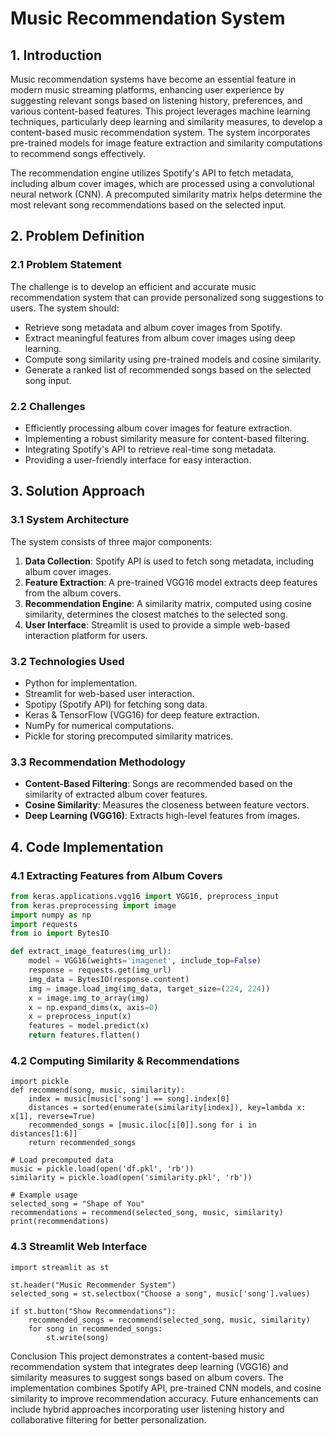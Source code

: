 # Music Recommendation System

## 1. Introduction

Music recommendation systems have become an essential feature in modern music streaming platforms, enhancing user experience by suggesting relevant songs based on listening history, preferences, and various content-based features. This project leverages machine learning techniques, particularly deep learning and similarity measures, to develop a content-based music recommendation system. The system incorporates pre-trained models for image feature extraction and similarity computations to recommend songs effectively.

The recommendation engine utilizes Spotify's API to fetch metadata, including album cover images, which are processed using a convolutional neural network (CNN). A precomputed similarity matrix helps determine the most relevant song recommendations based on the selected input.

## 2. Problem Definition

### 2.1 Problem Statement

The challenge is to develop an efficient and accurate music recommendation system that can provide personalized song suggestions to users. The system should:

- Retrieve song metadata and album cover images from Spotify.
- Extract meaningful features from album cover images using deep learning.
- Compute song similarity using pre-trained models and cosine similarity.
- Generate a ranked list of recommended songs based on the selected song input.

### 2.2 Challenges

- Efficiently processing album cover images for feature extraction.
- Implementing a robust similarity measure for content-based filtering.
- Integrating Spotify's API to retrieve real-time song metadata.
- Providing a user-friendly interface for easy interaction.

## 3. Solution Approach

### 3.1 System Architecture

The system consists of three major components:

1. **Data Collection**: Spotify API is used to fetch song metadata, including album cover images.
2. **Feature Extraction**: A pre-trained VGG16 model extracts deep features from the album covers.
3. **Recommendation Engine**: A similarity matrix, computed using cosine similarity, determines the closest matches to the selected song.
4. **User Interface**: Streamlit is used to provide a simple web-based interaction platform for users.

### 3.2 Technologies Used

- Python for implementation.
- Streamlit for web-based user interaction.
- Spotipy (Spotify API) for fetching song data.
- Keras & TensorFlow (VGG16) for deep feature extraction.
- NumPy for numerical computations.
- Pickle for storing precomputed similarity matrices.

### 3.3 Recommendation Methodology

- **Content-Based Filtering**: Songs are recommended based on the similarity of extracted album cover features.
- **Cosine Similarity**: Measures the closeness between feature vectors.
- **Deep Learning (VGG16)**: Extracts high-level features from images.

## 4. Code Implementation

### 4.1 Extracting Features from Album Covers

```python
from keras.applications.vgg16 import VGG16, preprocess_input
from keras.preprocessing import image
import numpy as np
import requests
from io import BytesIO

def extract_image_features(img_url):
    model = VGG16(weights='imagenet', include_top=False)
    response = requests.get(img_url)
    img_data = BytesIO(response.content)
    img = image.load_img(img_data, target_size=(224, 224))
    x = image.img_to_array(img)
    x = np.expand_dims(x, axis=0)
    x = preprocess_input(x)
    features = model.predict(x)
    return features.flatten()
```
### 4.2 Computing Similarity & Recommendations
```
import pickle
def recommend(song, music, similarity):
    index = music[music['song'] == song].index[0]
    distances = sorted(enumerate(similarity[index]), key=lambda x: x[1], reverse=True)
    recommended_songs = [music.iloc[i[0]].song for i in distances[1:6]]
    return recommended_songs

# Load precomputed data
music = pickle.load(open('df.pkl', 'rb'))
similarity = pickle.load(open('similarity.pkl', 'rb'))

# Example usage
selected_song = "Shape of You"
recommendations = recommend(selected_song, music, similarity)
print(recommendations)
```
### 4.3 Streamlit Web Interface
```
import streamlit as st

st.header("Music Recommender System")
selected_song = st.selectbox("Choose a song", music['song'].values)

if st.button("Show Recommendations"):
    recommended_songs = recommend(selected_song, music, similarity)
    for song in recommended_songs:
        st.write(song)
```
Conclusion
This project demonstrates a content-based music recommendation system that integrates deep learning (VGG16) and similarity measures to suggest songs based on album covers. The implementation combines Spotify API, pre-trained CNN models, and cosine similarity to improve recommendation accuracy. Future enhancements can include hybrid approaches incorporating user listening history and collaborative filtering for better personalization.
